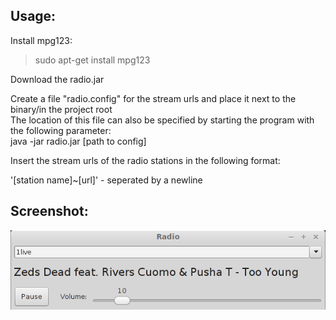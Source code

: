 ## Usage:
  
Install mpg123:  
  
>sudo apt-get install mpg123  

Download the radio.jar  
  
Create a file "radio.config" for the stream urls and place it next to the binary/in the project root   
The location of this file can also be specified by starting the program with the following parameter:  
java -jar radio.jar [path to config]  

Insert the stream urls of the radio stations in the following format:  
  
'[station name]~[url]' - seperated by a newline  
  
## Screenshot:
![Screenshot](/radio.png?raw=true)
